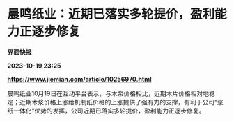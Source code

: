 # 晨鸣纸业：近期已落实多轮提价，盈利能力正逐步修复
**界面快报**

**2023-10-19 23:25**

**https://www.jiemian.com/article/10256970.html**

晨鸣纸业10月19日在互动平台表示，与木浆价格相比，近期木片价格相对地稳定；近期木浆价格上涨给机制纸价格的上涨提供了强有力的支撑，有利于公司“浆纸一体化”优势的发挥，公司近期已落实多轮提价，盈利能力正逐步修复。